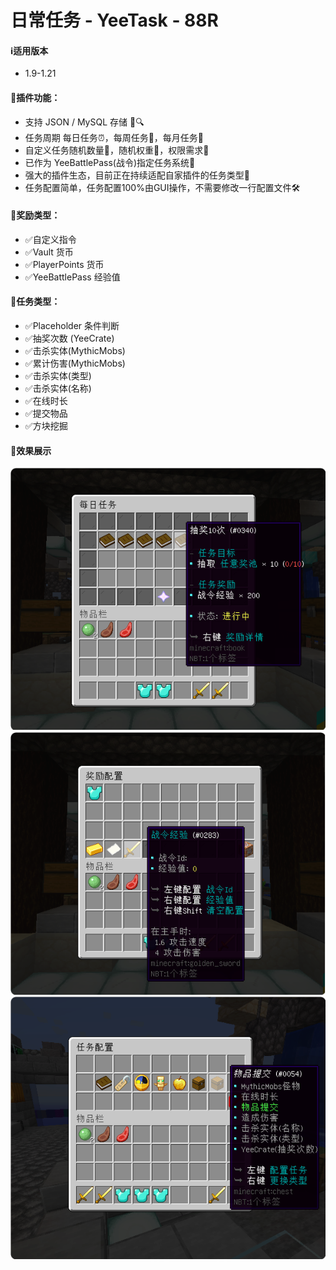 # 日常任务 - YeeTask - 88R

#### ℹ️适用版本

- 1.9-1.21

#### 🔧插件功能：

- 支持 JSON / MySQL 存储 📁🔍
- 任务周期 每日任务⏰，每周任务📅，每月任务🌙
- 自定义任务随机数量🔢，随机权重🎲，权限需求🔑
- 已作为 YeeBattlePass(战令)指定任务系统🎯
- 强大的插件生态，目前正在持续适配自家插件的任务类型🌱
- 任务配置简单，任务配置100%由GUI操作，不需要修改一行配置文件🛠️

#### 🌟奖励类型：

- ✅自定义指令
- ✅Vault 货币
- ✅PlayerPoints 货币
- ✅YeeBattlePass 经验值

#### 📜任务类型：

- ✅Placeholder 条件判断
- ✅抽奖次数 (YeeCrate)
- ✅击杀实体(MythicMobs)
- ✅累计伤害(MythicMobs)
- ✅击杀实体(类型)
- ✅击杀实体(名称)
- ✅在线时长
- ✅提交物品
- ✅方块挖掘

#### 🎉效果展示

![img.png](img/img.png)
![img_1.png](img/img_1.png)
![img_2.png](img/img_2.png)
